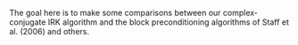 The goal here is to make some comparisons between our complex-conjugate IRK algorithm and the block preconditioning algorithms of Staff et al. (2006) and others.
